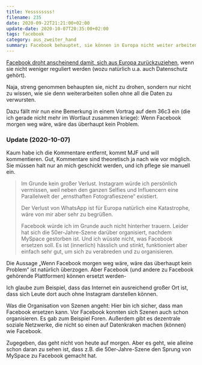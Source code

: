 ```yaml
---
title: Yessssssss!
filename: 235
date: 2020-09-22T21:21:00+02:00
update-date: 2020-10-07T20:35:00+02:00
tags: facebook
category: aus_zweiter_hand
summary: Facebook behauptet, sie können in Europa nicht weiter arbeiten, wenn sie weiter reguliert werden. Da kann es nur Gewinner geben.
---
```

[Facebook droht anscheinend damit, sich aus Europa zurückzuziehen](https://www.vice.com/en_us/article/889pk3/facebook-threatens-to-pull-out-of-europe-if-it-doesnt-get-its-way), wenn sie nicht weniger reguliert werden (wozu natürlich u.a. auch Datenschutz gehört).

 Naja, streng genommen behaupten sie, nicht zu drohen, sondern nur nicht zu wissen, wie sie denn weiterarbeiten sollen ohne all die Daten zu verwursten.

 Dazu fällt mir nun eine Bemerkung in einem Vortrag auf dem 36c3 ein (die ich gerade nicht mehr im Wortlaut zusammen kriege): Wenn Facebook morgen weg wäre, wäre das überhaupt kein Problem.

### Update (2020-10-07)

Kaum habe ich die Kommentare entfernt, kommt MJF und will kommentieren. Gut, Kommentare sind theoretisch ja nach wie vor möglich. Sie müssen halt nur an mich geschickt werden, und ich pflege sie manuell ein.

> Im Grunde kein großer Verlust.
> Instagram würde ich persönlich vermissen, weil neben den ganzen Selfies und Influencern eine Parallelwelt der „ernsthaften Fotografieszene“ existiert.
>
>
> Der Verlust von WhatsApp ist für Europa natürlich eine Katastrophe, wäre von mir aber sehr zu begrüßen.
>
> Facebook würde ich im Grunde auch nicht hinterher trauern. Leider hat sich die 50er-Jahre-Szene darüber organisiert, nachdem MySpace gestorben ist. Und ich wüsste nicht, was Facebook ersetzen soll. Es ist (innerlich) hässlich und stinkt, funktioniert aber einfach sehr gut, um sich zu verabreden und zu organisieren.

Die Aussage „Wenn Facebook morgen weg wäre, wäre das überhaupt kein Problem“ ist natürlich überzogen. Aber Facebook (und andere zu Facebook gehörende Plattformen) können ersetzt werden-

Ich glaube zum Beispiel, dass das Internet ein ausreichend großer Ort ist, dass sich Leute dort auch ohne Instagram darstellen können.

Was die Organisation von Szenen angeht: Hier bin ich sicher, dass man Facebook ersetzen kann. Vor Facebook konnten sich Szenen auch schon organisieren. Es gab zum Beispiel Foren. Außerdem gibt es dezentrale soziale Netzwerke, die nicht so einen auf Datenkraken machen (können) wie Facebook.

Zugegeben, das geht nicht von heute auf morgen. Aber es geht, wie alleine schon daran zu sehen ist, dass z.B. die 50er-Jahre-Szene den Sprung von MySpace zu Facebook gemacht hat.
